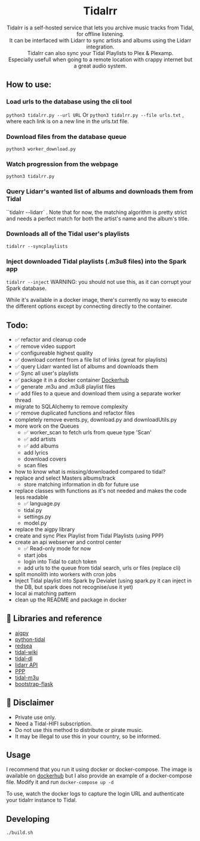 <div align="center">
  <h1>Tidalrr</h1>
</div>
<p align="center">
  Tidalrr is a self-hosted service that lets you archive music tracks from Tidal, for offline listening.<br/>
  It can be interfaced with Lidarr to sync artists and albums using the Lidarr integration.<br/>
  Tidalrr can also sync your Tidal Playlists to Plex & Plexamp.<br/>
  Especially usefull when going to a remote location with crappy internet but a great audio system.
</p>

## How to use:
### Load urls to the database using the cli tool
`python3 tidalrr.py --url URL` 
Or `python3 tidalrr.py --file urls.txt` , where each link is on a new line in the urls.txt file.

### Download files from the database queue
`python3 worker_download.py`

### Watch progression from the webpage
`python3 tidalrr.py`

### Query Lidarr's wanted list of albums and downloads them from Tidal
``tidalrr --lidarr` . Note that for now, the matching algorithm is pretty strict and needs a perfect match for both the artist's name and the album's title.

### Downloads all of the Tidal user's playlists
`tidalrr --syncplaylists` 

### Inject downloaded Tidal playlists (.m3u8 files) into the Spark app
`tidalrr --inject`  WARNING: you should not use this, as it can corrupt your Spark database.

While it's available in a docker image, there's currently no way to execute the different options except by connecting directly to the container.

## Todo:
- ✅ refactor and cleanup code
- ✅ remove video support
- ✅ configureable highest quality
- ✅ download content from a file list of links (great for playlists)
- ✅ query Lidarr wanted list of albums and downloads them
- ✅ Sync all user's playlists
- ✅ package it in a docker container [Dockerhub](https://hub.docker.com/r/jacobroyquebec/tidalrr)
- ✅ generate .m3u and .m3u8 playlist files
- ✅ add files to a queue and download them using a separate worker thread
- migrate to SQLAlchemy to remove complexity
- ✅ remove duplicated functions and refactor files
- completely remove events.py, download.py and downloadUtils.py
- more work on the Queues
    - ✅ worker_scan to fetch urls from queue type 'Scan'
    - ✅ add artists
    - ✅ add albums
    - add lyrics
    - download covers
    - scan files
- how to know what is missing/downloaded compared to tidal?
- replace and select Masters albums/track
    - store matching information in db for future use
- replace classes with functions as it's not needed and makes the code less readable
    - ✅ language.py
    - tidal.py
    - settings.py
    - model.py
- replace the aigpy library
- create and sync Plex Playlist from Tidal Playlists (using PPP)
- create an api webserver and control center
    - ✅ Read-only mode for now
    - start jobs
    - login into Tidal to catch token
    - add urls to the queue from tidal search, urls or files (replace cli)
- split monolith into workers with cron jobs
- Inject Tidal playlist into Spark by Devialet (using spark.py it can inject in the DB, but spark does not recognise/use it yet)
- local ai matching pattern
- clean up the README and package in docker

## 🎨 Libraries and reference

- [aigpy](https://github.com/yaronzz/AIGPY)
- [python-tidal](https://github.com/tamland/python-tidal)
- [redsea](https://github.com/redsudo/RedSea)
- [tidal-wiki](https://github.com/Fokka-Engineering/TIDAL/wiki)
- [tidal-dl](https://github.com/yaronzz/Tidal-Media-Downloader)
- [lidarr API](https://lidarr.audio/docs/api/#/)
- [PPP](https://github.com/XDGFX/PPP)
- [tidal-m3u](https://github.com/jocap/tidal-m3u/blob/master/m3u.py)
- [bootstrap-flask](https://github.com/helloflask/bootstrap-flask)

## 📜 Disclaimer
- Private use only.
- Need a Tidal-HIFI subscription. 
- Do not use this method to distribute or pirate music.
- It may be illegal to use this in your country, so be informed.

## Usage
I recommend that you run it using docker or docker-compose.
The image is available on [dockerhub](https://hub.docker.com/r/jacobroyquebec/tidalrr)
but I also provide an example of a docker-compose file.
Modify it and run `docker-compose up -d`

To use, watch the docker logs to capture the login URL and authenticate your tidalrr instance to Tidal.

## Developing

```shell
./build.sh
```

